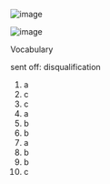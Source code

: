![image](https://github.com/jeuneseven/ReadingNotes/assets/8426758/ec41f0a5-2a2a-4c0a-a34e-e90057b989d4)

![image](https://github.com/jeuneseven/ReadingNotes/assets/8426758/9cdbbab4-b000-44e3-8354-4c120588cae0)

Vocabulary

sent off: disqualification

1. a
2. c
3. c
4. a
5. b
6. b
7. a
8. b
9. b
10. c
